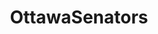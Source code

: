 ---
title: OttawaSenators
crosslinks:
- hockey
- penguins
- canucks
- OneTurrisGod
- BostonBruins
- stupidsexykarlsson
- NHLStreams
- puckstreams
- leafs
- DallasStars
- hockeyjerseys
- Flyers
- sportsjerseys
- Addons4Kodi
- watching
- WomenForTrump
- devils
- place
- todayilearned
---